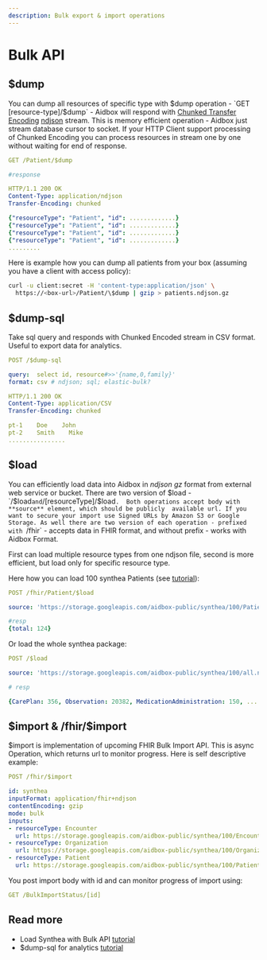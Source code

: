 ```yaml
---
description: Bulk export & import operations
---
```


# Bulk API

## $dump 

You can dump all resources of specific type with $dump operation - `GET [resource-type]/$dump` - Aidbox will respond with [Chunked Transfer Encoding](https://en.wikipedia.org/wiki/Chunked_transfer_encoding) [ndjson](http://ndjson.org/) stream. This is memory efficient operation - Aidbox just stream database cursor to socket. If your HTTP Client support processing of Chunked Encoding  you can process resources in stream one by one without waiting for end of response.

```yaml
GET /Patient/$dump

#response

HTTP/1.1 200 OK
Content-Type: application/ndjson
Transfer-Encoding: chunked

{"resourceType": "Patient", "id": .............}
{"resourceType": "Patient", "id": .............}
{"resourceType": "Patient", "id": .............}
{"resourceType": "Patient", "id": .............}
.........
```

Here is example how you can dump all patients from your box \(assuming you have a client with access policy\):

```bash
curl -u client:secret -H 'content-type:application/json' \
  https://<box-url>/Patient/\$dump | gzip > patients.ndjson.gz
```

## $dump-sql

Take sql query and responds with Chunked Encoded stream in CSV format. Useful to export data for analytics.

```yaml
POST /$dump-sql

query:  select id, resource#>>'{name,0,family}'
format: csv # ndjson; sql; elastic-bulk?

HTTP/1.1 200 OK
Content-Type: application/CSV
Transfer-Encoding: chunked

pt-1    Doe    John
pt-2    Smith    Mike
................
```

## $load

You can efficiently load data into Aidbox  in _ndjson_ _gz_ format from external web service or bucket. There are two version of $load - `/$load` and `/[resourceType]/$load`.  Both operations accept body with **source** element, which should be publicly  available url. If you want to secure your import use Signed URLs by Amazon S3 or Google Storage. As well there are two version of each operation - prefixed with `/fhir` - accepts data in FHIR format, and without prefix - works with Aidbox Format.

First can load multiple resource types from one ndjson file, second is more efficient, but load only for specific resource type.

Here how you can load 100 synthea Patients \(see [tutorial](synthea-by-bulk-api.md)\):

```yaml
POST /fhir/Patient/$load

source: 'https://storage.googleapis.com/aidbox-public/synthea/100/Patient.ndjson.gz'

#resp
{total: 124}
```

Or load the whole synthea package:

```yaml
POST /$load

source: 'https://storage.googleapis.com/aidbox-public/synthea/100/all.ndjson.gz'

# resp

{CarePlan: 356, Observation: 20382, MedicationAdministration: 150, .... }
```

## $import & /fhir/$import

$import is implementation of upcoming FHIR Bulk Import API. This is async Operation, which returns url to monitor progress. Here is self descriptive example:

```yaml
POST /fhir/$import

id: synthea
inputFormat: application/fhir+ndjson
contentEncoding: gzip
mode: bulk
inputs:
- resourceType: Encounter
  url: https://storage.googleapis.com/aidbox-public/synthea/100/Encounter.ndjson.gz
- resourceType: Organization
  url: https://storage.googleapis.com/aidbox-public/synthea/100/Organization.ndjson.gz
- resourceType: Patient
  url: https://storage.googleapis.com/aidbox-public/synthea/100/Patient.ndjson.gz
```

You post import body with id and can monitor progress of import using:

```yaml
GET /BulkImportStatus/[id]
```

## Read more

* Load Synthea with Bulk API [tutorial](synthea-by-bulk-api.md)
* $dump-sql for analytics [tutorial](usddump-sql-tutorial.md)

